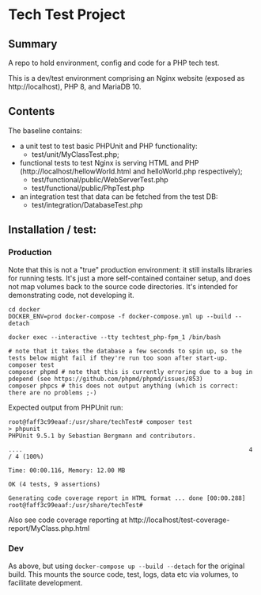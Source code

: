 # Tech Test Project

## Summary
A repo to hold environment, config and code for a PHP tech test.

This is a dev/test environment comprising an Nginx website (exposed as http://localhost), PHP 8, and MariaDB 10.

## Contents
The baseline contains:
* a unit test to test basic PHPUnit and PHP functionality:
  * test/unit/MyClassTest.php;
* functional tests to test Nginx is serving HTML and PHP (http://localhost/hellowWorld.html and helloWorld.php respectively);
  * test/functional/public/WebServerTest.php
  * test/functional/public/PhpTest.php
* an integration test that data can be fetched from the test DB:
  * test/integration/DatabaseTest.php

## Installation / test:

### Production
Note that this is not a "true" production environment: it still installs libraries for running tests.
It's just a more self-contained container setup, and does not map volumes back to the source code directories.
It's intended for demonstrating code, not developing it.

```shell
cd docker
DOCKER_ENV=prod docker-compose -f docker-compose.yml up --build --detach

docker exec --interactive --tty techtest_php-fpm_1 /bin/bash

# note that it takes the database a few seconds to spin up, so the tests below might fail if they're run too soon after start-up.
composer test
composer phpmd # note that this is currently erroring due to a bug in pdepend (see https://github.com/phpmd/phpmd/issues/853)
composer phpcs # this does not output anything (which is correct: there are no problems ;-)
```
Expected output from PHPUnit run:
```shell
root@faff3c99eaaf:/usr/share/techTest# composer test
> phpunit
PHPUnit 9.5.1 by Sebastian Bergmann and contributors.

....                                                                4 / 4 (100%)

Time: 00:00.116, Memory: 12.00 MB

OK (4 tests, 9 assertions)

Generating code coverage report in HTML format ... done [00:00.288]
root@faff3c99eaaf:/usr/share/techTest#
```
Also see code coverage reporting at http://localhost/test-coverage-report/MyClass.php.html

### Dev
As above, but using `docker-compose up --build --detach` for the original build. This mounts the source code, test, logs, data etc via volumes, 
to facilitate development. 
